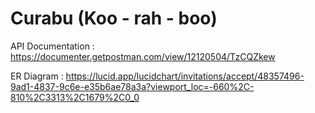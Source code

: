 # Curabu (Koo - rah - boo)

API Documentation : https://documenter.getpostman.com/view/12120504/TzCQZkew

ER Diagram : https://lucid.app/lucidchart/invitations/accept/48357496-9ad1-4837-9c6e-e35b6ae78a3a?viewport_loc=-660%2C-810%2C3313%2C1679%2C0_0
